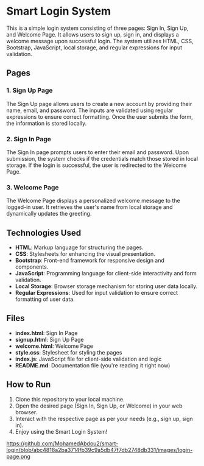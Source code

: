 

# Smart Login System

This is a simple login system consisting of three pages: Sign In, Sign Up, and Welcome Page. It allows users to sign up, sign in, and displays a welcome message upon successful login. The system utilizes HTML, CSS, Bootstrap, JavaScript, local storage, and regular expressions for input validation.

## Pages

### 1. Sign Up Page

The Sign Up page allows users to create a new account by providing their name, email, and password. The inputs are validated using regular expressions to ensure correct formatting. Once the user submits the form, the information is stored locally.

### 2. Sign In Page

The Sign In page prompts users to enter their email and password. Upon submission, the system checks if the credentials match those stored in local storage. If the login is successful, the user is redirected to the Welcome Page.

### 3. Welcome Page

The Welcome Page displays a personalized welcome message to the logged-in user. It retrieves the user's name from local storage and dynamically updates the greeting.

## Technologies Used

- **HTML**: Markup language for structuring the pages.
- **CSS**: Stylesheets for enhancing the visual presentation.
- **Bootstrap**: Front-end framework for responsive design and components.
- **JavaScript**: Programming language for client-side interactivity and form validation.
- **Local Storage**: Browser storage mechanism for storing user data locally.
- **Regular Expressions**: Used for input validation to ensure correct formatting of user data.

## Files

- **index.html**: Sign In Page
- **signup.html**: Sign Up Page
- **welcome.html**: Welcome Page
- **style.css**: Stylesheet for styling the pages
- **index.js**: JavaScript file for client-side validation and logic
- **README.md**: Documentation file (you're reading it right now)

## How to Run

1. Clone this repository to your local machine.
2. Open the desired page (Sign In, Sign Up, or Welcome) in your web browser.
3. Interact with the respective page as per your needs (e.g., sign up, sign in).
4. Enjoy using the Smart Login System!

https://github.com/MohamedAbdou2/smart-login/blob/abc4818a2ba3714fb39c9a5db47f7db2748db331/images/login-page.png
